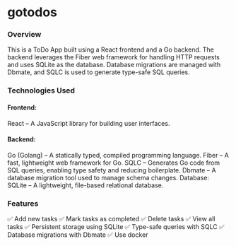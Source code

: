 # gotodos

### Overview

This is a ToDo App built using a React frontend and a Go backend. The backend leverages the Fiber web framework for handling HTTP requests and uses SQLite as the database. Database migrations are managed with Dbmate, and SQLC is used to generate type-safe SQL queries.

### Technologies Used

#### Frontend:

React – A JavaScript library for building user interfaces.

#### Backend:

Go (Golang) – A statically typed, compiled programming language.
Fiber – A fast, lightweight web framework for Go.
SQLC – Generates Go code from SQL queries, enabling type safety and reducing boilerplate.
Dbmate – A database migration tool used to manage schema changes.
Database:
SQLite – A lightweight, file-based relational database.

### Features

✅ Add new tasks
✅ Mark tasks as completed
✅ Delete tasks
✅ View all tasks
✅ Persistent storage using SQLite
✅ Type-safe queries with SQLC
✅ Database migrations with Dbmate
✅ Use docker
